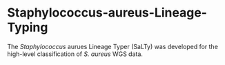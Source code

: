 # Staphylococcus-aureus-Lineage-Typing

The <i>Staphylococcus</i> aurues Lineage Typer (SaLTy) was developed for the high-level classification of <i>S. aureus</i> WGS data.
